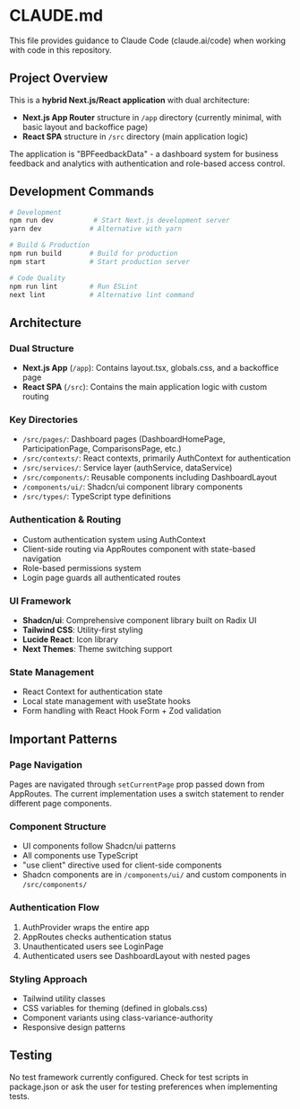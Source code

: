 # CLAUDE.md

This file provides guidance to Claude Code (claude.ai/code) when working with code in this repository.

## Project Overview

This is a **hybrid Next.js/React application** with dual architecture:
- **Next.js App Router** structure in `/app` directory (currently minimal, with basic layout and backoffice page)
- **React SPA** structure in `/src` directory (main application logic)

The application is "BPFeedbackData" - a dashboard system for business feedback and analytics with authentication and role-based access control.

## Development Commands

```bash
# Development
npm run dev          # Start Next.js development server
yarn dev            # Alternative with yarn

# Build & Production
npm run build       # Build for production
npm start           # Start production server

# Code Quality
npm run lint        # Run ESLint
next lint           # Alternative lint command
```

## Architecture

### Dual Structure
- **Next.js App** (`/app`): Contains layout.tsx, globals.css, and a backoffice page
- **React SPA** (`/src`): Contains the main application logic with custom routing

### Key Directories
- `/src/pages/`: Dashboard pages (DashboardHomePage, ParticipationPage, ComparisonsPage, etc.)
- `/src/contexts/`: React contexts, primarily AuthContext for authentication
- `/src/services/`: Service layer (authService, dataService)
- `/src/components/`: Reusable components including DashboardLayout
- `/components/ui/`: Shadcn/ui component library components
- `/src/types/`: TypeScript type definitions

### Authentication & Routing
- Custom authentication system using AuthContext
- Client-side routing via AppRoutes component with state-based navigation
- Role-based permissions system
- Login page guards all authenticated routes

### UI Framework
- **Shadcn/ui**: Comprehensive component library built on Radix UI
- **Tailwind CSS**: Utility-first styling
- **Lucide React**: Icon library
- **Next Themes**: Theme switching support

### State Management
- React Context for authentication state
- Local state management with useState hooks
- Form handling with React Hook Form + Zod validation

## Important Patterns

### Page Navigation
Pages are navigated through `setCurrentPage` prop passed down from AppRoutes. The current implementation uses a switch statement to render different page components.

### Component Structure
- UI components follow Shadcn/ui patterns
- All components use TypeScript
- "use client" directive used for client-side components
- Shadcn components are in `/components/ui/` and custom components in `/src/components/`

### Authentication Flow
1. AuthProvider wraps the entire app
2. AppRoutes checks authentication status
3. Unauthenticated users see LoginPage
4. Authenticated users see DashboardLayout with nested pages

### Styling Approach
- Tailwind utility classes
- CSS variables for theming (defined in globals.css)
- Component variants using class-variance-authority
- Responsive design patterns

## Testing
No test framework currently configured. Check for test scripts in package.json or ask the user for testing preferences when implementing tests.